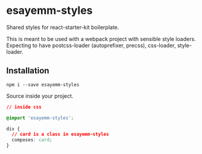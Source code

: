 # esayemm-styles

Shared styles for react-starter-kit boilerplate.

This is meant to be used with a webpack project with sensible style loaders.
Expecting to have postcss-loader (autoprefixer, precss), css-loader, style-loader.

## Installation

```
npm i --save esayemm-styles
```

Source inside your project.

```css
// inside css

@import 'esayemm-styles';

div {
  // card is a class in esayemm-styles
  composes: card;
}
```
